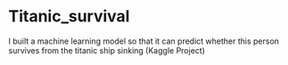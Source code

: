 # Titanic_survival
I built a machine learning model so that it can predict whether this person survives from the titanic ship sinking (Kaggle Project)
